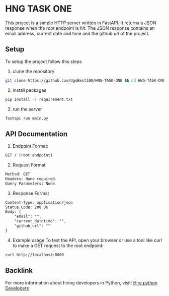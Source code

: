 # HNG TASK ONE
This project is a simple HTTP server written in FastAPI. It returns a JSON response when the root endpoint is hit. The JSON response contains an email address, current date and time and the github url of the project.

## Setup
To setup the project follow this steps
1. clone the repository 
```bash
git clone https://github.com/UgoBest100/HNG-TASK-ONE && cd HNG-TASK-ONE
```
2. install packages 
```bash
pip install -r requirement.txt
```
3. run the server 
```bash
fastapi run main.py
```
## API Documentation
1. Endpoint Format:
```txt
GET / (root endpoint)
```
2. Request Format
```txt
Method: GET
Headers: None required.
Query Parameters: None.
```
3. Response Format
```txt
Content-Type: application/json
Status Code: 200 OK
Body: {
    "email": "",
    "current_datetime": "",
    "github_url": ""
}
```
4. Example usage
To test the API, open your browser or use a tool like curl to make a GET request to the root endpoint:
```bash
curl http://localhost:8000
```
## Backlink
For more information about hiring developers in Python, visit: [Hire python Developers](https://hng.tech/hire/python-developers)